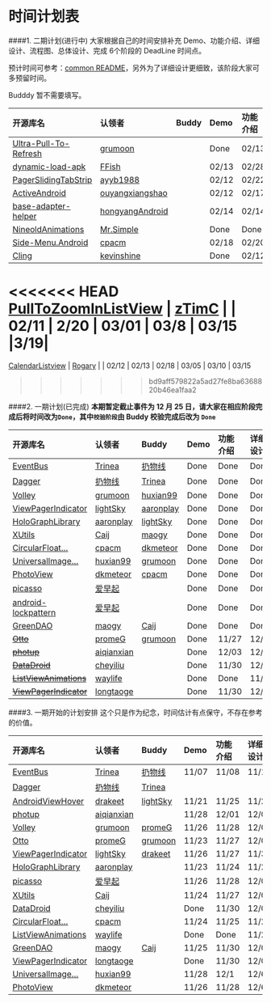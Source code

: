 时间计划表
============
####1. 二期计划(进行中)
大家根据自己的时间安排补充 Demo、功能介绍、详细设计、流程图、总体设计、完成 6个阶段的 DeadLine 时间点。  

预计时间可参考：[common README](./common/README.md)，另外为了详细设计更细致，该阶段大家可多预留时间。  

Budddy 暂不需要填写。  

开源库名 | 认领者 | Buddy | Demo | 功能介绍 | 详细设计 | 流程图 | 总体设计 | 完成  
:--|:-- |:--  |:--  |:--  |:--  |:--  |:--  |:--  |
[Ultra-Pull-To-Refresh](https://github.com/liaohuqiu/android-Ultra-Pull-To-Refresh) | [grumoon](https://github.com/grumoon) |  | Done | 02/13 | 02/28 | 03/06 | 03/11 | 03/15   
[dynamic-load-apk](https://github.com/singwhatiwanna/dynamic-load-apk) | [FFish](https://github.com/FFish) | | 02/13 | 02/28 | 03/07 | 03/11 | 03/17 | 03/19
[PagerSlidingTabStrip](https://github.com/astuetz/PagerSlidingTabStrip) | [ayyb1988](https://github.com/ayyb1988)| |02/12 |02/22 |03/01 |03/06 |03/11 |03/15
[ActiveAndroid](https://github.com/pardom/ActiveAndroid) | [ouyangxiangshao](https://github.com/ouyangxiangshao)| | 02/12 | 02/17 | 03/01 | 03/04 | 03/10 | 03/14
[base-adapter-helper](https://github.com/JoanZapata/base-adapter-helper) | [hongyangAndroid](https://github.com/hongyangAndroid)| | 02/14 | 02/14 | 02/15 | 03/01 | 03/03 | 03/05
[NineoldAnimations](https://github.com/JakeWharton/NineOldAndroids)|[Mr.Simple](https://github.com/bboyfeiyu) | | Done |Done |Done | Done|Done|Done
[Side-Menu.Android](https://github.com/Yalantis/Side-Menu.Android)|[cpacm](https://github.com/cpacm) | | 02/18 |02/20 |03/01|03/03|03/07|03/12  
[Cling](https://github.com/kevinshine/cling) | [kevinshine](https://github.com/kevinshine) |  | Done | 02/12 | 03/01 | 03/05 | 03/10 | 03/15  
<<<<<<< HEAD
[PullToZoomInListView](https://github.com/matrixxun/PullToZoomInListView) | [zTimC](https://github.com/Yom9c) |  | 02/11 | 2/20 | 03/01 | 03/8 | 03/15 |3/19|
=======
[CalendarListview](https://github.com/traex/CalendarListview) | [Rogary](https://github.com/Rogary) |  | 02/12 | 02/13 | 02/18 | 03/05 | 03/10 | 03/15  
>>>>>>> bd9aff579822a5ad27fe8ba6368820b46ea1faa2

####2. 一期计划(已完成)
**本期暂定截止事件为 12 月 25 日，请大家在相应阶段完成后将时间改为`Done`，其中`校验阶段`由 Buddy 校验完成后改为 `Done`**  

开源库名 | 认领者 | Buddy | Demo | 功能介绍 | 详细设计 | 流程图 | 总体设计 | 完成 | 校验  
:--|:-- |:--  |:--  |:--  |:--  |:--  |:--  |:--  |:--  |
[EventBus](https://github.com/greenrobot/EventBus) | [Trinea](https://github.com/Trinea) | [扔物线](https://github.com/rengwuxian) | Done | Done | Done | Done | Done | Done |  
[Dagger](https://github.com/square/dagger) | [扔物线](https://github.com/rengwuxian) | [Trinea](https://github.com/Trinea) | Done | Done | Done | Done | Done | Done |   
[Volley](https://android.googlesource.com/platform/frameworks/volley) | [grumoon](https://github.com/grumoon) | [huxian99](https://github.com/huxian99) |Done |Done | Done | Done |Done | Done |  
[ViewPagerIndicator](https://github.com/JakeWharton/Android-ViewPagerIndicator) | [lightSky](https://github.com/lightSky) | [aaronplay](https://github.com/AaronPlay)  | Done | Done | Done | Done | Done | Done |  Done
[HoloGraphLibrary](https://github.com/Androguide/HoloGraphLibrary) | [aaronplay](https://github.com/AaronPlay) |[lightSky](https://github.com/lightSky)  | Done | Done | Done | Done | Done | Done |  
[XUtils](https://github.com/wyouflf/xUtils) | [Caij](https://github.com/Caij) | [maogy](https://github.com/maogy) | Done| Done | Done | Done | Done | 12/17 |  
[CircularFloat…](https://github.com/oguzbilgener/CircularFloatingActionMenu "CircularFloatingActionMenu") | [cpacm](https://github.com/cpacm) | [dkmeteor](https://github.com/dkmeteor) | Done | Done | Done | Done | Done | Done |  
[UniversalImage…](https://github.com/nostra13/Android-Universal-Image-Loader "Android-Universal-Image-Loader") | [huxian99](https://github.com/huxian99) | [grumoon](https://github.com/grumoon) | Done | Done | Done | Done | Done | Done |   
[PhotoView](https://github.com/chrisbanes/PhotoView/) | [dkmeteor](https://github.com/dkmeteor) | [cpacm](https://github.com/cpacm) | Done | Done | Done | Done | Done | 12/12 |   
[picasso](https://github.com/square/picasso) | [爱早起](https://github.com/liang7) | | Done | Done | Done | delay | delay | delay |  
[android-lockpattern](https://code.google.com/p/android-lockpattern/) | [爱早起](https://github.com/liang7) | | Done | Done | Done | Done | Done | Done |  
[GreenDAO](https://github.com/greenrobot/greenDAO) | [maogy](https://github.com/maogy) |[Caij](https://github.com/Caij) | Done | Done | Done | Done | 12/20 | 12/20 |  
~~[Otto](https://github.com/square/otto)~~ | [promeG](https://github.com/promeG) |[grumoon](https://github.com/grumoon) | Done | 11/27 | 12/03 | 12/10 | 12/17 | 12/20 |  
~~[photup](https://github.com/chrisbanes/photup)~~ | [aiqianxian](https://github.com/aiqianxian) | | Done | 12/03 | 12/07 | 12/08 | 12/12 | 12/15 |  
~~[DataDroid](https://github.com/foxykeep/DataDroid)~~ | [cheyiliu](https://github.com/cheyiliu) | | Done | 11/30 | 12/05 | 12/10 | 12/15 | 12/20 |  
~~[ListViewAnimations](https://github.com/nhaarman/ListViewAnimations)~~ | [waylife](https://github.com/waylife) | | Done | Done | 11/23 | 11/30 | 12/7 | 12/14 |  
~~[ViewPagerIndicator](https://github.com/JakeWharton/Android-ViewPagerIndicator)~~ | [longtaoge](https://github.com/longtaoge) | | Done | 11/30 | 12/05 | 12/10 | 12/15 | 12/20 |  

####3. 一期开始的计划安排
这个只是作为纪念，时间估计有点保守，不存在参考的价值。  

开源库名 | 认领者 | Buddy | Demo | 功能介绍 | 详细设计 | 流程图 | 总体设计 | 完成  
:--|:-- |:--  |:--  |:--  |:--  |:--  |:--  |:--  |
[EventBus](https://github.com/greenrobot/EventBus) | [Trinea](https://github.com/Trinea) | [扔物线](https://github.com/rengwuxian) | 11/07 | 11/08 | 11/10 | 11/15 | 11/18 | 11/20 
[Dagger](https://github.com/square/dagger) | [扔物线](https://github.com/rengwuxian) | [Trinea](https://github.com/Trinea) | | | | | |  
[AndroidViewHover](https://github.com/daimajia/AndroidViewHover) | [drakeet](https://github.com/drakeet) | [lightSky](https://github.com/lightSky) | 11/21 | 11/25 | 11/29 | 12/2 | 12/6 | 12/9
[photup](https://github.com/chrisbanes/photup) | [aiqianxian](https://github.com/aiqianxian) | | 11/28 | 12/01 | 12/05 | 12/08 | 12/12 | 12/15
[Volley](https://android.googlesource.com/platform/frameworks/volley) | [grumoon](https://github.com/grumoon) | [promeG](https://github.com/promeG) |11/26 |11/28 | 12/03| 12/05|12/08 | 12/11
[Otto](https://github.com/square/otto) | [promeG](https://github.com/promeG) | [grumoon](https://github.com/grumoon) | 11/23 | 11/27 | 12/03 | 12/10 | 12/17 | 12/20   
[ViewPagerIndicator](https://github.com/JakeWharton/Android-ViewPagerIndicator) | [lightSky](https://github.com/lightSky) | [drakeet](https://github.com/drakeet)  |11/26 |11/27 | 11/30| 12/02|12/05 | 12/08
[HoloGraphLibrary](https://github.com/Androguide/HoloGraphLibrary) | [aaronplay](https://github.com/AaronPlay) | | 11/23 | 11/24 | 11/26 | 11/28 | 11/30 | 12/02
[picasso](https://github.com/square/picasso) | [爱早起](https://github.com/liang7) | | 11/26 | 11/28 | 12/02 | 12/07 | 12/13 | 12/14
[XUtils](https://github.com/wyouflf/xUtils) | [Caij](https://github.com/Caij) | | 11/24 | 11/27 | 12/07 | 12/11 | 12/16 | 12/17
[DataDroid](https://github.com/foxykeep/DataDroid) | [cheyiliu](https://github.com/cheyiliu) | | Done | 11/30 | 12/05 | 12/10 | 12/15 | 12/20
[CircularFloat…](https://github.com/oguzbilgener/CircularFloatingActionMenu "CircularFloatingActionMenu")| [cpacm](https://github.com/cpacm) | | 11/24 | 11/25 | 11/27 | 11/29 | 12/01 | 12/03
[ListViewAnimations](https://github.com/nhaarman/ListViewAnimations) | [waylife](https://github.com/waylife) | | Done | Done | 11/23 | 11/30 | 12/7 | 12/14
[GreenDAO](https://github.com/greenrobot/greenDAO) | [maogy](https://github.com/maogy) |[Caij](https://github.com/Caij) | 11/25 | 11/30 | 12/05 | 12/10 | 12/15 | 12/20
[ViewPagerIndicator](https://github.com/JakeWharton/Android-ViewPagerIndicator) | [longtaoge](https://github.com/longtaoge) | | Done | 11/30 | 12/05 | 12/10 | 12/15 | 12/20
[UniversalImage…](https://github.com/nostra13/Android-Universal-Image-Loader "Android-Universal-Image-Loader") | [huxian99](https://github.com/huxian99) | | 11/28 | 12/1 | 12/6 | 12/8 | 12/10 | 12/12  
[PhotoView](https://github.com/chrisbanes/PhotoView/) | [dkmeteor](https://github.com/dkmeteor) | | 11/26 | 11/28 | 12/6 | 12/8 | 12/10 | 12/12
